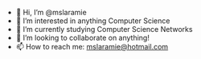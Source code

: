 - 👋 Hi, I’m @mslaramie
- 👀 I’m interested in anything Computer Science
- 🌱 I’m currently studying Computer Science Networks
- 💞️ I’m looking to collaborate on anything!
- 📫 How to reach me: mslaramie@hotmail.com

<!---
mslaramie/mslaramie is a ✨ special ✨ repository because its `README.md` (this file) appears on your GitHub profile.
You can click the Preview link to take a look at your changes.
--->
